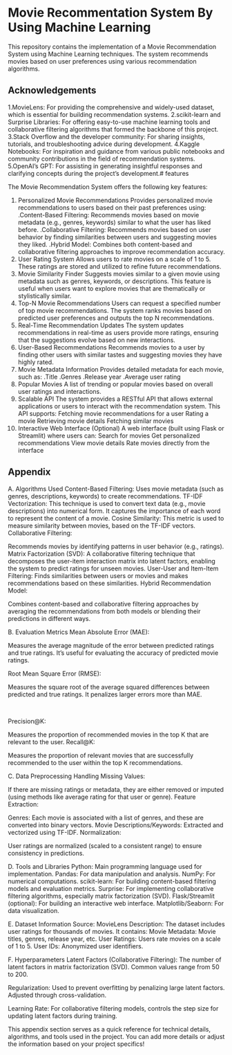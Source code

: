 
# Movie Recommentation System By Using Machine Learning

This repository contains the implementation of a Movie Recommendation System using Machine Learning techniques. The system recommends movies based on user preferences using various recommendation algorithms.


## Acknowledgements

1.MovieLens: For providing the comprehensive and widely-used dataset, which is essential for building recommendation systems.
2.scikit-learn and Surprise Libraries: For offering easy-to-use machine learning tools and collaborative filtering algorithms that formed the backbone of this project.
3.Stack Overflow and the developer community: For sharing insights, tutorials, and troubleshooting advice during development.
4.Kaggle Notebooks: For inspiration and guidance from various public notebooks and community contributions in the field of recommendation systems.
5.OpenAI’s GPT: For assisting in generating insightful responses and clarifying concepts during the project’s development.# features

The Movie Recommendation System offers the following key features:

1. Personalized Movie Recommendations
Provides personalized movie recommendations to users based on their past preferences using:
.Content-Based Filtering: Recommends movies based on movie metadata (e.g., genres, keywords) similar to what the user has liked before.
.Collaborative Filtering: Recommends movies based on user behavior by finding similarities between users and suggesting movies they liked.
.Hybrid Model: Combines both content-based and collaborative filtering approaches to improve recommendation accuracy.
2. User Rating System
Allows users to rate movies on a scale of 1 to 5. These ratings are stored and utilized to refine future recommendations.
3. Movie Similarity Finder
Suggests movies similar to a given movie using metadata such as genres, keywords, or descriptions. This feature is useful when users want to explore movies that are thematically or stylistically similar.
4. Top-N Movie Recommendations
Users can request a specified number of top movie recommendations. The system ranks movies based on predicted user preferences and outputs the top N recommendations.
5. Real-Time Recommendation Updates
The system updates recommendations in real-time as users provide more ratings, ensuring that the suggestions evolve based on new interactions.
6. User-Based Recommendations
Recommends movies to a user by finding other users with similar tastes and suggesting movies they have highly rated.
7. Movie Metadata Information
Provides detailed metadata for each movie, such as:
.Title
.Genres
.Release year
.Average user rating
8. Popular Movies
A list of trending or popular movies based on overall user ratings and interactions.
9. Scalable API
The system provides a RESTful API that allows external applications or users to interact with the recommendation system. This API supports:
Fetching movie recommendations for a user
Rating a movie
Retrieving movie details
Fetching similar movies
10. Interactive Web Interface (Optional)
A web interface (built using Flask or Streamlit) where users can:
Search for movies
Get personalized recommendations
View movie details
Rate movies directly from the interface

## Appendix

A. Algorithms Used
Content-Based Filtering:
Uses movie metadata (such as genres, descriptions, keywords) to create recommendations.
TF-IDF Vectorization: This technique is used to convert text data (e.g., movie descriptions) into numerical form. It captures the importance of each word to represent the content of a movie.
Cosine Similarity: This metric is used to measure similarity between movies, based on the TF-IDF vectors.
Collaborative Filtering:

Recommends movies by identifying patterns in user behavior (e.g., ratings).
Matrix Factorization (SVD): A collaborative filtering technique that decomposes the user-item interaction matrix into latent factors, enabling the system to predict ratings for unseen movies.
User-User and Item-Item Filtering: Finds similarities between users or movies and makes recommendations based on these similarities.
Hybrid Recommendation Model:

Combines content-based and collaborative filtering approaches by averaging the recommendations from both models or blending their predictions in different ways.

B. Evaluation Metrics
Mean Absolute Error (MAE):

Measures the average magnitude of the error between predicted ratings and true ratings. It’s useful for evaluating the accuracy of predicted movie ratings.
​
 
Root Mean Square Error (RMSE):

Measures the square root of the average squared differences between predicted and true ratings. It penalizes larger errors more than MAE.
 
​
 
Precision@K:

Measures the proportion of recommended movies in the top K that are relevant to the user.
Recall@K:

Measures the proportion of relevant movies that are successfully recommended to the user within the top K recommendations.


C. Data Preprocessing
Handling Missing Values:

If there are missing ratings or metadata, they are either removed or imputed (using methods like average rating for that user or genre).
Feature Extraction:

Genres: Each movie is associated with a list of genres, and these are converted into binary vectors.
Movie Descriptions/Keywords: Extracted and vectorized using TF-IDF.
Normalization:

User ratings are normalized (scaled to a consistent range) to ensure consistency in predictions.


D. Tools and Libraries
Python: Main programming language used for implementation.
Pandas: For data manipulation and analysis.
NumPy: For numerical computations.
scikit-learn: For building content-based filtering models and evaluation metrics.
Surprise: For implementing collaborative filtering algorithms, especially matrix factorization (SVD).
Flask/Streamlit (optional): For building an interactive web interface.
Matplotlib/Seaborn: For data visualization.


E. Dataset Information
Source: MovieLens
Description: The dataset includes user ratings for thousands of movies. It contains:
Movie Metadata: Movie titles, genres, release year, etc.
User Ratings: Users rate movies on a scale of 1 to 5.
User IDs: Anonymized user identifiers.


F. Hyperparameters
Latent Factors (Collaborative Filtering): The number of latent factors in matrix factorization (SVD). Common values range from 50 to 200.

Regularization: Used to prevent overfitting by penalizing large latent factors. Adjusted through cross-validation.

Learning Rate: For collaborative filtering models, controls the step size for updating latent factors during training.

This appendix section serves as a quick reference for technical details, algorithms, and tools used in the project. You can add more details or adjust the information based on your project specifics!








